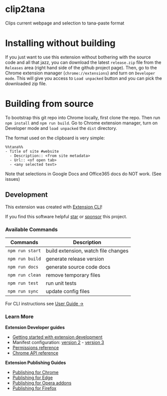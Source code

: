 # clip2tana

Clips current webpage and selection to tana-paste format

# Installing without building
If you just want to use this extension without bothering with the source code and all that jazz, you can download the latest `release.zip` file from the `Releases` area (right hand side of the github project page). Then, go to the Chrome extension manager (`chrome://extensions`) and turn on `Developer mode`. This will give you access to `Load unpacked` button and you can pick the downloaded zip file.

# Building from source
To bootstrap this git repo into Chrome locally, first clone the repo.
Then run `npm install` and `npm run build`. 
Go to Chrome extension manager, turn on Developer mode and `load unpacked` the `dist` directory.

The format used on the clipboard is very simple:

```
%%tana%%
- Title of site #website
  - Description:: <from site metadata>
  - Url:: <of open tab>
  - <any selected text>
```

Note that selections in Google Docs and Office365 docs do NOT work. (See issues)

## Development 

This extension was created with [Extension CLI](https://oss.mobilefirst.me/extension-cli/)!

If you find this software helpful [star](https://github.com/MobileFirstLLC/extension-cli/) or [sponsor](https://github.com/sponsors/MobileFirstLLC) this project.


### Available Commands

| Commands | Description |
| --- | --- |
| `npm run start` | build extension, watch file changes |
| `npm run build` | generate release version |
| `npm run docs` | generate source code docs |
| `npm run clean` | remove temporary files |
| `npm run test` | run unit tests |
| `npm run sync` | update config files |

For CLI instructions see [User Guide &rarr;](https://oss.mobilefirst.me/extension-cli/)

### Learn More

**Extension Developer guides**

- [Getting started with extension development](https://developer.chrome.com/extensions/getstarted)
- Manifest configuration: [version 2](https://developer.chrome.com/extensions/manifest) - [version 3](https://developer.chrome.com/docs/extensions/mv3/intro/)
- [Permissions reference](https://developer.chrome.com/extensions/declare_permissions)
- [Chrome API reference](https://developer.chrome.com/docs/extensions/reference/)

**Extension Publishing Guides**

- [Publishing for Chrome](https://developer.chrome.com/webstore/publish)
- [Publishing for Edge](https://docs.microsoft.com/en-us/microsoft-edge/extensions-chromium/publish/publish-extension)
- [Publishing for Opera addons](https://dev.opera.com/extensions/publishing-guidelines/)
- [Publishing for Firefox](https://extensionworkshop.com/documentation/publish/submitting-an-add-on/)
